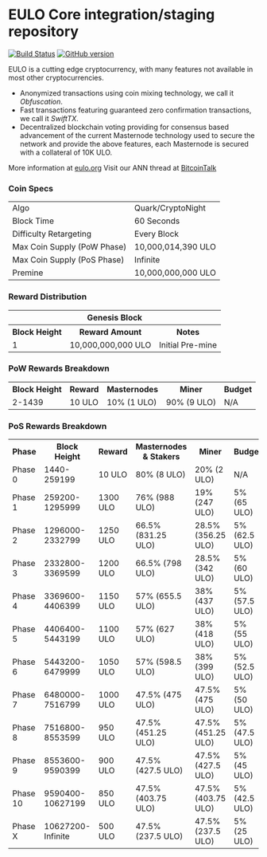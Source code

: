 EULO Core integration/staging repository
=====================================

[![Build Status](https://travis-ci.org/EULO-Project/EULO.svg?branch=master)](https://travis-ci.org/EULO-Project/EULO) [![GitHub version](https://badge.fury.io/gh/EULO-Project%2FEULO.svg)](https://badge.fury.io/gh/EULO-Project%2FEULO)

EULO is a cutting edge cryptocurrency, with many features not available in most other cryptocurrencies.
- Anonymized transactions using coin mixing technology, we call it _Obfuscation_.
- Fast transactions featuring guaranteed zero confirmation transactions, we call it _SwiftTX_.
- Decentralized blockchain voting providing for consensus based advancement of the current Masternode
  technology used to secure the network and provide the above features, each Masternode is secured
  with a collateral of 10K ULO.

More information at [eulo.org](http://www.eulo.org) Visit our ANN thread at [BitcoinTalk](http://www.bitcointalk.org/index.php?topic=1262920)

### Coin Specs
<table>
<tr><td>Algo</td><td>Quark/CryptoNight</td></tr>
<tr><td>Block Time</td><td>60 Seconds</td></tr>
<tr><td>Difficulty Retargeting</td><td>Every Block</td></tr>
<tr><td>Max Coin Supply (PoW Phase)</td><td>10,000,014,390 ULO</td></tr>
<tr><td>Max Coin Supply (PoS Phase)</td><td>Infinite</td></tr>
<tr><td>Premine</td><td>10,000,000,000 ULO</td></tr>
</table>

### Reward Distribution

<table>
<th colspan=4>Genesis Block</th>
<tr><th>Block Height</th><th>Reward Amount</th><th>Notes</th></tr>
<tr><td>1</td><td>10,000,000,000 ULO</td><td>Initial Pre-mine</td></tr>
</table>

### PoW Rewards Breakdown

<table>
<th>Block Height</th><th>Reward</th><th>Masternodes</th><th>Miner</th><th>Budget</th>
<tr><td>2-1439</td><td>10 ULO</td><td>10% (1 ULO)</td><td>90% (9 ULO)</td><td>N/A</td></tr>
</table>

### PoS Rewards Breakdown
<font size="11">
<table>
<th>Phase</th><th>Block Height</th><th>Reward</th><th>Masternodes & Stakers</th><th>Miner</th><th>Budget</th>
<tr><td>Phase 0</td><td>1440-259199</td><td>10 ULO</td><td>80% (8 ULO)</td><td>20% (2 ULO)</td><td>N/A</td></tr>
<tr><td>Phase 1</td><td>259200-1295999</td><td>1300 ULO</td><td>76% (988 ULO)</td><td>19% (247 ULO)</td><td>5% (65 ULO)</td></tr>
<tr><td>Phase 2</td><td>1296000-2332799</td><td>1250 ULO</td><td>66.5% (831.25 ULO)</td><td>28.5% (356.25 ULO)</td><td>5% (62.5 ULO)</td></tr>
<tr><td>Phase 3</td><td>2332800-3369599</td><td>1200 ULO</td><td>66.5% (798 ULO)</td><td>28.5% (342 ULO)</td><td>5% (60 ULO)</td></tr>
<tr><td>Phase 4</td><td>3369600-4406399</td><td>1150 ULO</td><td>57% (655.5 ULO)</td><td>38% (437 ULO)</td><td>5% (57.5 ULO)</td></tr>
<tr><td>Phase 5</td><td>4406400-5443199</td><td>1100 ULO</td><td>57% (627 ULO)</td><td>38% (418 ULO)</td><td>5% (55 ULO)</td></tr>
<tr><td>Phase 6</td><td>5443200-6479999</td><td>1050 ULO</td><td>57% (598.5 ULO)</td><td>38% (399 ULO)</td><td>5% (52.5 ULO)</td></tr>
<tr><td>Phase 7</td><td>6480000-7516799</td><td>1000 ULO</td><td>47.5% (475 ULO)</td><td>47.5% (475 ULO)</td><td>5% (50 ULO)</td></tr>
<tr><td>Phase 8</td><td>7516800-8553599</td><td>950 ULO</td><td>47.5% (451.25 ULO)</td><td>47.5% (451.25 ULO)</td><td>5% (47.5 ULO)</td></tr>
<tr><td>Phase 9</td><td>8553600-9590399</td><td>900 ULO</td><td>47.5% (427.5 ULO)</td><td>47.5% (427.5 ULO)</td><td>5% (45 ULO)</td></tr>
<tr><td>Phase 10</td><td>9590400-10627199</td><td>850 ULO</td><td>47.5% (403.75 ULO)</td><td>47.5% (403.75 ULO)</td><td>5% (42.5 ULO)</td></tr>
<tr><td>Phase X</td><td>10627200-Infinite</td><td>500 ULO</td><td>47.5% (237.5 ULO)</td><td>47.5% (237.5 ULO)</td><td>5% (25 ULO)</td></tr>
</table>
</font>

